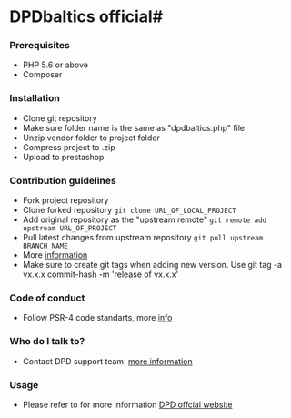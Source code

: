 # DPDbaltics official#

### Prerequisites ###
* PHP 5.6 or above
* Composer

### Installation ###
* Clone git repository
* Make sure folder name is the same as "dpdbaltics.php" file
* Unzip vendor folder to project folder
* Compress project to .zip
* Upload to prestashop

### Contribution guidelines ###
* Fork project repository
* Clone forked repository `git clone URL_OF_LOCAL_PROJECT`
* Add original repository as the "upstream remote" `git remote add upstream URL_OF_PROJECT`
* Pull latest changes from upstream repository `git pull upstream BRANCH_NAME`
* More [information](https://www.dataschool.io/how-to-contribute-on-github/)
* Make sure to create git tags when adding new version. Use git tag -a vx.x.x commit-hash -m 'release of vx.x.x'

### Code of conduct ###
* Follow PSR-4 code standarts, more [info](https://www.specbee.com/blogs/introduction-php-standard-recommendation-psr#:~:text=PSR-4%20)

### Who do I talk to? ###
* Contact DPD support team: [more information](https://www.dpd.com/lt/en/send-parcels/plugins-for-eshops/)

### Usage
* Please refer to for more information [DPD offcial website](https://www.dpd.com/nl/en/business/webshops/)

